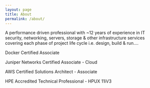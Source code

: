 ```yaml
---
layout: page
title: About
permalink: /about/
---
```


A performance driven professional with ~12 years of experience in IT security, networking, servers, storage & other infrastructure services covering each phase of project life cycle i.e. design, build & run....

Docker Certified Associate

Juniper Networks Certified Associate - Cloud

AWS Certified Solutions Architect - Associate

HPE Accredited Technical Professional - HPUX 11iV3
